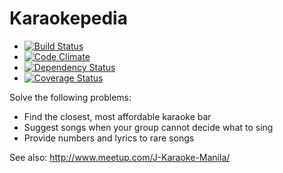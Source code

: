 # Karaokepedia

  * [![Build Status](https://travis-ci.org/bryanbibat/karaoke.png?branch=master)](https://travis-ci.org/bryanbibat/karaoke)
  * [![Code Climate](https://codeclimate.com/github/bryanbibat/karaoke.png)](https://codeclimate.com/github/bryanbibat/karaoke)
  * [![Dependency Status](https://gemnasium.com/bryanbibat/karaoke.png)](https://gemnasium.com/bryanbibat/karaoke)
  * [![Coverage Status](https://coveralls.io/repos/bryanbibat/karaoke/badge.png)](https://coveralls.io/r/bryanbibat/karaoke)

Solve the following problems:

* Find the closest, most affordable karaoke bar
* Suggest songs when your group cannot decide what to sing
* Provide numbers and lyrics to rare songs

See also: http://www.meetup.com/J-Karaoke-Manila/
